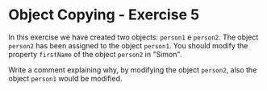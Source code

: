 # Object Copying - Exercise 5

In this exercise we have created two objects: `person1` e `person2`. The object `person2` has been assigned to the object `person1`. You should modify the property `firstName` of the object `person2` in "Simon".

Write a comment explaining why, by modifying the object `person2`, also the object `person1` would be modified.
